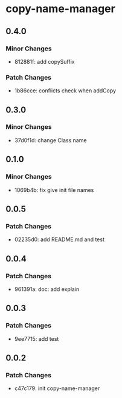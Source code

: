 # copy-name-manager

## 0.4.0

### Minor Changes

- 812881f: add copySuffix

### Patch Changes

- 1b86cce: conflicts check when addCopy

## 0.3.0

### Minor Changes

- 37d0f1d: change Class name

## 0.1.0

### Minor Changes

- 1069b4b: fix give init file names

## 0.0.5

### Patch Changes

- 02235d0: add README.md and test

## 0.0.4

### Patch Changes

- 961391a: doc: add explain

## 0.0.3

### Patch Changes

- 9ee7715: add test

## 0.0.2

### Patch Changes

- c47c179: init copy-name-manager
